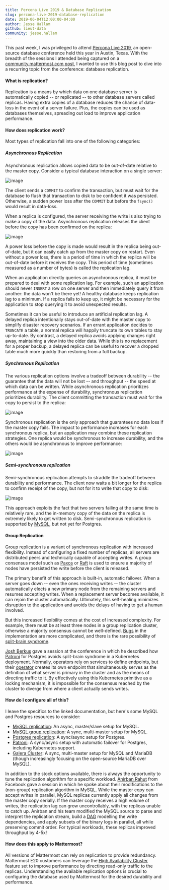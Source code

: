 ```yaml
---
title: Percona Live 2019 & Database Replication
slug: percona-live-2019-database-replication
date: 2019-06-04T12:00:00-04:00
author: Jesse Hallam
github: lieut-data
community: jesse.hallam
---
```


This past week, I was privileged to attend [Percona Live 2019](https://www.percona.com/live/19/), an open-source database conference held this year in Austin, Texas. With the breadth of the sessions I attended being captured on a [community.mattermost.com post](https://community.mattermost.com/core/pl/ssy76opykjrd3fj35mh5sdjxuy), I wanted to use this blog post to dive into a recurring topic from the conference: database replication.

#### What is replication?

Replication is a means by which data on one database server is automatically copied -- or replicated -- to other database servers called replicas. Having extra copies of a database reduces the chance of data-loss in the event of a server failure. Plus, the copies can be used as databases themselves, spreading out load to improve application performance.

#### How does replication work?

Most types of replication fall into one of the following categories:

##### Asynchronous Replication

Asynchronous replication allows copied data to be out-of-date relative to the master copy. Consider a typical database interaction on a single server:

![image](/blog/2019-06-04-percona-live-2019/transaction-1.svg)

The client sends a `COMMIT` to confirm the transaction, but must wait for the database to flush that transaction to disk to be confident it was persisted. Otherwise, a sudden power loss after the `COMMIT` but before the `fsync()` would result in data-loss.

When a replica is configured, the server receiving the write is also trying to make a copy of the data. Asynchronous replication releases the client before the copy has been confirmed on the replica:

![image](/blog/2019-06-04-percona-live-2019/transaction-2.svg)

A power loss before the copy is made would result in the replica being out-of-date, but it can easily catch up from the master copy on restart. Even without a power loss, there is a period of time in which the replica will be out-of-date before it receives the copy. This period of time (sometimes measured as a number of bytes) is called the replication lag.

When an application directly queries an asynchronous replica, it must be prepared to deal with some replication lag. For example, such an application should never `INSERT` a row on one server and then immediately query it from another: the data won't be there yet! A healthy database keeps replication lag to a minimum. If a replica fails to keep up, it might be necessary for the application to stop querying it to avoid unexpected results.

Sometimes it can be useful to introduce an artificial replication lag. A delayed replica intentionally stays out-of-date with the master copy to simplify disaster recovery scenarios. If an errant application decides to `TRUNCATE` a table, a normal replica will happily truncate its own tables to stay up-to-date. By contrast, a delayed replica avoids applying changes right away, maintaining a view into the older data. While this is no replacement for a proper backup, a delayed replica can be useful to recover a dropped table much more quickly than restoring from a full backup.

##### Synchronous Replication

The various replication options involve a tradeoff between durability -- the guarantee that the data will not be lost -- and throughput -- the speed at which data can be written. While asynchronous replication prioritizes performance at the expense of durability, synchronous replication prioritizes durability. The client committing the transaction must wait for the copy to persist to the replica:

![image](/blog/2019-06-04-percona-live-2019/transaction-3.svg)

Synchronous replication is the only approach that guarantees no data loss if the master copy fails. The impact to performance increases for each synchronous replica, but an application may combine these replication strategies. One replica would be synchronous to increase durability, and the others would be asynchronous to improve performance:

![image](/blog/2019-06-04-percona-live-2019/transaction-4.svg)

##### Semi-synchronous replication

Semi-synchronous replication attempts to straddle the tradeoff between durability and performance. The client now waits a bit longer for the replica to confirm receipt of the copy, but not for it to write that copy to disk:

![image](/blog/2019-06-04-percona-live-2019/transaction-5.svg)

This approach exploits the fact that two servers failing at the same time is relatively rare, and the in-memory copy of the data on the replica is extremely likely to get written to disk. Semi-synchronous replication is supported by [MySQL](https://dev.mysql.com/doc/refman/5.7/en/replication-semisync.html), but not yet for Postgres.

#### Group Replication

Group replication is a variant of synchronous replication with increased flexibility. Instead of configuring a fixed number of replicas, all servers are distributed peers and technically capable of accepting writes. A group consensus model such as [Paxos](http://harry.me/blog/2014/12/27/neat-algorithms-paxos/) or [Raft](http://thesecretlivesofdata.com/raft/) is used to ensure a majority of nodes have persisted the write before the client is released.

The primary benefit of this approach is built-in, automatic failover. When a server goes down -- even the ones receiving writes -- the cluster automatically elects a new primary node from the remaining servers and resumes accepting writes. When a replacement server becomes available, it can rejoin the cluster automatically. Ultimately, this self-healing minimizes disruption to the application and avoids the delays of having to get a human involved.

But this increased flexibility comes at the cost of increased complexity. For example, there must be at least three nodes in a group replication cluster, otherwise a majority consensus cannot be well-defined. [Bugs](https://www.percona.com/blog/2017/02/15/group-replication-shipped-early/) in the implementation are more complicated, and there is the rare possibility of [split-brain syndrome](https://severalnines.com/blog/how-recover-galera-cluster-or-mysql-replication-split-brain-syndrome).

[Josh Berkus](https://github.com/jberkus) gave a session at the conference in which he described how [Patroni](https://github.com/zalando/patroni) for Postgres avoids split-brain syndrome in a Kubernetes deployment. Normally, operators rely on services to define endpoints, but their [operator](https://github.com/zalando/postgres-operator) creates its own endpoint that simultaneously serves as the definition of what server is primary in the cluster and as the means of directing traffic to it. By effectively using this Kubernetes primitive as a locking mechanism, it is impossible for the consensus reached by the cluster to diverge from where a client actually sends writes.

#### How do I configure all of this?

I leave the specifics to the linked documentation, but here's some MySQL and Postgres resources to consider:

* [MySQL replication](https://dev.mysql.com/doc/refman/5.7/en/replication.html): An async, master/slave setup for MySQL.
* [MySQL group replication](https://dev.mysql.com/doc/refman/5.7/en/group-replication.html): A sync, multi-master setup for MySQL.
* [Postgres replication](https://www.postgresql.org/docs/current/warm-standby.html): A sync/async setup for Postgres.
* [Patroni](https://github.com/zalando/patroni): A sync/async setup with automatic failover for Postgres, including Kubernetes support.
* [Galera Cluster](http://galeracluster.com/products/): A sync, multi-master setup for MySQL and MariaDB (though increasingly focusing on the open-source MariaDB over MySQL).

In addition to the stock options available, there is always the opportunity to tune the replication algorithm for a specific workload. [Anirban Rahut](https://www.linkedin.com/in/anirban-rahut-8973071/) from Facebook gave a session in which he spoke about their modifications to the (non-group) replication algorithm in MySQL. While the master copy can accept writes in parallel, MySQL replicas currently apply all changes from the master copy serially. If the master copy receives a high volume of writes, the replication lag can grow uncontrollably, with the replicas unable to catch up. Anirban and his team modified the MySQL source to parse and interpret the replication stream, build a [DAG](https://en.wikipedia.org/wiki/Directed_acyclic_graph) modelling the write dependencies, and apply subsets of the binary logs in parallel, all while preserving commit order. For typical workloads, these replicas improved throughput by 4-5x!

#### How does this apply to Mattermost?

All versions of Mattermost can rely on replication to provide redundancy. Mattermost E20 customers can leverage the [High Availability Cluster](https://docs.mattermost.com/deployment/cluster.html) feature set to improve performance by directing read-only traffic to the replicas. Understanding the available replication options is crucial to configuring the database used by Mattermost for the desired durability and performance.

